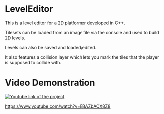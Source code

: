 # LevelEditor
This is a level editor for a 2D platformer developed in C++.
 
Tilesets can be loaded from an image file via the console and used to build 2D levels.

Levels can also be saved and loaded/edited.

It also features a collision layer which lets you mark the tiles that the player is supposed to collide with.
 
# Video Demonstration

[![Youtube link of the project](https://i.imgur.com/Mg8x2LO.png)](https://www.youtube.com/watch?v=EBAZbACX8Z8)

https://www.youtube.com/watch?v=EBAZbACX8Z8
